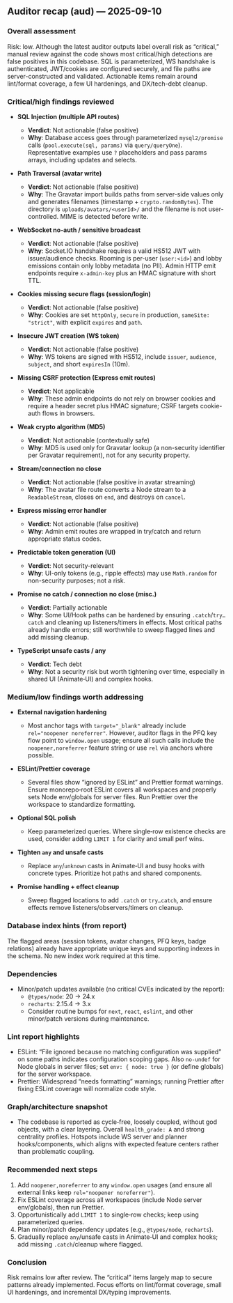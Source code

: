 ## Auditor recap (aud) — 2025-09-10

### Overall assessment

Risk: low. Although the latest auditor outputs label overall risk as “critical,” manual review against the code shows most critical/high detections are false positives in this codebase. SQL is parameterized, WS handshake is authenticated, JWT/cookies are configured securely, and file paths are server-constructed and validated. Actionable items remain around lint/format coverage, a few UI hardenings, and DX/tech-debt cleanup.

### Critical/high findings reviewed

- **SQL Injection (multiple API routes)**
  - **Verdict**: Not actionable (false positive)
  - **Why**: Database access goes through parameterized `mysql2/promise` calls (`pool.execute(sql, params)` via `query/queryOne`). Representative examples use `?` placeholders and pass params arrays, including updates and selects.

- **Path Traversal (avatar write)**
  - **Verdict**: Not actionable (false positive)
  - **Why**: The Gravatar import builds paths from server-side values only and generates filenames (timestamp + `crypto.randomBytes`). The directory is `uploads/avatars/<userId>/` and the filename is not user-controlled. MIME is detected before write.

- **WebSocket no‑auth / sensitive broadcast**
  - **Verdict**: Not actionable (false positive)
  - **Why**: Socket.IO handshake requires a valid HS512 JWT with issuer/audience checks. Rooming is per-user (`user:<id>`) and lobby emissions contain only lobby metadata (no PII). Admin HTTP emit endpoints require `x-admin-key` plus an HMAC signature with short TTL.

- **Cookies missing secure flags (session/login)**
  - **Verdict**: Not actionable (false positive)
  - **Why**: Cookies are set `httpOnly`, `secure` in production, `sameSite: "strict"`, with explicit `expires` and `path`.

- **Insecure JWT creation (WS token)**
  - **Verdict**: Not actionable (false positive)
  - **Why**: WS tokens are signed with HS512, include `issuer`, `audience`, `subject`, and short `expiresIn` (10m).

- **Missing CSRF protection (Express emit routes)**
  - **Verdict**: Not applicable
  - **Why**: These admin endpoints do not rely on browser cookies and require a header secret plus HMAC signature; CSRF targets cookie-auth flows in browsers.

- **Weak crypto algorithm (MD5)**
  - **Verdict**: Not actionable (contextually safe)
  - **Why**: MD5 is used only for Gravatar lookup (a non-security identifier per Gravatar requirement), not for any security property.

- **Stream/connection no close**
  - **Verdict**: Not actionable (false positive in avatar streaming)
  - **Why**: The avatar file route converts a Node stream to a `ReadableStream`, closes on `end`, and destroys on `cancel`.

- **Express missing error handler**
  - **Verdict**: Not actionable (false positive)
  - **Why**: Admin emit routes are wrapped in try/catch and return appropriate status codes.

- **Predictable token generation (UI)**
  - **Verdict**: Not security-relevant
  - **Why**: UI-only tokens (e.g., ripple effects) may use `Math.random` for non-security purposes; not a risk.

- **Promise no catch / connection no close (misc.)**
  - **Verdict**: Partially actionable
  - **Why**: Some UI/Hook paths can be hardened by ensuring `.catch`/`try…catch` and cleaning up listeners/timers in effects. Most critical paths already handle errors; still worthwhile to sweep flagged lines and add missing cleanup.

- **TypeScript unsafe casts / any**
  - **Verdict**: Tech debt
  - **Why**: Not a security risk but worth tightening over time, especially in shared UI (Animate‑UI) and complex hooks.

### Medium/low findings worth addressing

- **External navigation hardening**
  - Most anchor tags with `target="_blank"` already include `rel="noopener noreferrer"`. However, auditor flags in the PFQ key flow point to `window.open` usage; ensure all such calls include the `noopener,noreferrer` feature string or use `rel` via anchors where possible.

- **ESLint/Prettier coverage**
  - Several files show “ignored by ESLint” and Prettier format warnings. Ensure monorepo‑root ESLint covers all workspaces and properly sets Node env/globals for server files. Run Prettier over the workspace to standardize formatting.

- **Optional SQL polish**
  - Keep parameterized queries. Where single‑row existence checks are used, consider adding `LIMIT 1` for clarity and small perf wins.

- **Tighten `any` and unsafe casts**
  - Replace `any`/`unknown` casts in Animate‑UI and busy hooks with concrete types. Prioritize hot paths and shared components.

- **Promise handling + effect cleanup**
  - Sweep flagged locations to add `.catch` or `try…catch`, and ensure effects remove listeners/observers/timers on cleanup.

### Database index hints (from report)

The flagged areas (session tokens, avatar changes, PFQ keys, badge relations) already have appropriate unique keys and supporting indexes in the schema. No new index work required at this time.

### Dependencies

- Minor/patch updates available (no critical CVEs indicated by the report):
  - `@types/node`: 20 → 24.x
  - `recharts`: 2.15.4 → 3.x
  - Consider routine bumps for `next`, `react`, `eslint`, and other minor/patch versions during maintenance.

### Lint report highlights

- ESLint: “File ignored because no matching configuration was supplied” on some paths indicates configuration scoping gaps. Also `no-undef` for Node globals in server files; set `env: { node: true }` (or define globals) for the server workspace.
- Prettier: Widespread “needs formatting” warnings; running Prettier after fixing ESLint coverage will normalize code style.

### Graph/architecture snapshot

- The codebase is reported as cycle‑free, loosely coupled, without god objects, with a clear layering. Overall `health_grade: A` and strong centrality profiles. Hotspots include WS server and planner hooks/components, which aligns with expected feature centers rather than problematic coupling.

### Recommended next steps

1. Add `noopener,noreferrer` to any `window.open` usages (and ensure all external links keep `rel="noopener noreferrer"`).
2. Fix ESLint coverage across all workspaces (include Node server env/globals), then run Prettier.
3. Opportunistically add `LIMIT 1` to single‑row checks; keep using parameterized queries.
4. Plan minor/patch dependency updates (e.g., `@types/node`, `recharts`).
5. Gradually replace `any`/unsafe casts in Animate‑UI and complex hooks; add missing `.catch`/cleanup where flagged.

### Conclusion

Risk remains low after review. The “critical” items largely map to secure patterns already implemented. Focus efforts on lint/format coverage, small UI hardenings, and incremental DX/typing improvements.
